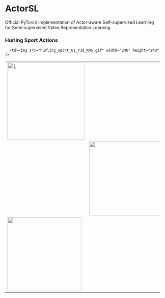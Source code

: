 # ActorSL
Official PyTorch implementation of Actor-aware Self-supervised Learning for Semi-supervised Video Representation Learning

### Hurling Sport Actions<span id="hurling-sport"></span>
<!-- ![](gif/hurling_sport_01_c3d.gif) -->
<!-- <img src="gif/hurling_sport_01_c3d.gif" width="240" height="240" /> -->
<!-- ![](gif/hurling_sport_01_r3d_K.gif)
![](gif/hurling_sport_01_r3d_KMS.gif) -->
<!-- <img src="gif/hurling_sport_01_r3d_KS.gif" width="240" height="240" /> -->
<!-- ![](gif/hurling_sport_01_r3d_KS.gif) -->

<table>
  <tr>
    <td> <img src="gif/hurling_sport_01_c3d.gif"  alt="1" width="250" height="250" ></td>
   </tr> 
  <tr>
  <td>
    <td><img src="gif/hurling_sport_01_r3d_KS.gif" width="240" height="240" /></td></td>
  </tr>
   <tr>
      <td><img src="gif/hurling_sport_01_r3d_K.gif" width="240" height="240" /></td>

      <td><img src="hurling_sport_01_r3d_KMS.gif" width="240" height="240" />
  </td>
  </tr>
</table>
